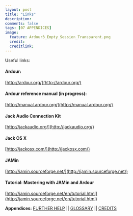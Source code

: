 ```yaml
---
layout: post
title: "Links"
description:
comments: false 
tags: [07 APPENDICES]
image:
  feature: Ardour3_Empty_Session_Transparent.png
  credit:  
  creditlink:  
---
```


Useful links:

#### Ardour:
[http://ardour.org/](http://ardour.org/)

#### Ardour reference manual (in progress):
[http://manual.ardour.org/](http://manual.ardour.org/)

#### Jack Audio Connection Kit
[http://jackaudio.org/](http://jackaudio.org/)

#### Jack OS X
[http://jackosx.com/](http://jackosx.com/)

#### JAMin
[http://jamin.sourceforge.net/](http://jamin.sourceforge.net/)

#### Tutorial: Mastering with JAMin and Ardour
[http://jamin.sourceforge.net/en/tutorial.html](http://jamin.sourceforge.net/en/tutorial.html)

**Appendices:**
[FURTHER HELP](../further-help)   ||
[GLOSSARY](../glossary)   ||
[CREDITS](../credits)
